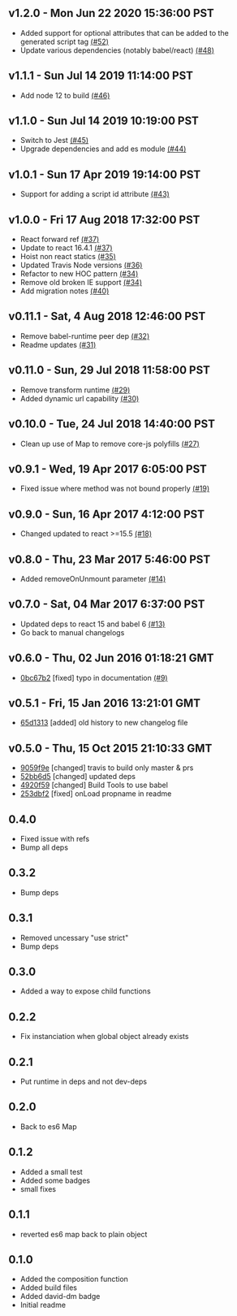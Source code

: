 v1.2.0 - Mon Jun 22 2020 15:36:00 PST
--------------------------------------

- Added support for optional attributes that can be added to the generated script tag [(#52)](https://github.com/dozoisch/react-async-script/pull/52)
- Update various dependencies (notably babel/react) [(#48)](https://github.com/dozoisch/react-async-script/pull/48)


v1.1.1 - Sun Jul 14 2019 11:14:00 PST
--------------------------------------

- Add node 12 to build [(#46)](https://github.com/dozoisch/react-async-script/pull/46)



v1.1.0 - Sun Jul 14 2019 10:19:00 PST
--------------------------------------

- Switch to Jest [(#45)](https://github.com/dozoisch/react-async-script/pull/45)
- Upgrade dependencies and add es module [(#44)](https://github.com/dozoisch/react-async-script/pull/44)



v1.0.1 - Sun 17 Apr 2019 19:14:00 PST
--------------------------------------

- Support for adding a script id attribute [(#43)](https://github.com/dozoisch/react-async-script/pull/43)



v1.0.0 - Fri 17 Aug 2018 17:32:00 PST
--------------------------------------

- React forward ref [(#37)](https://github.com/dozoisch/react-async-script/pull/37)
- Update to react 16.4.1 [(#37)](https://github.com/dozoisch/react-async-script/pull/37)
- Hoist non react statics [(#35)](https://github.com/dozoisch/react-async-script/pull/35)
- Updated Travis Node versions [(#36)](https://github.com/dozoisch/react-async-script/pull/36)
- Refactor to new HOC pattern [(#34)](https://github.com/dozoisch/react-async-script/pull/34)
- Remove old broken IE support [(#34)](https://github.com/dozoisch/react-async-script/pull/34)
- Add migration notes [(#40)](https://github.com/dozoisch/react-async-script/pull/40)



v0.11.1 - Sat, 4 Aug 2018 12:46:00 PST
--------------------------------------

- Remove babel-runtime peer dep [(#32)](https://github.com/dozoisch/react-async-script/pull/32)
- Readme updates [(#31)](https://github.com/dozoisch/react-async-script/pull/31)



v0.11.0 - Sun, 29 Jul 2018 11:58:00 PST
--------------------------------------

- Remove transform runtime [(#29)](https://github.com/dozoisch/react-async-script/pull/29)
- Added dynamic url capability [(#30)](https://github.com/dozoisch/react-async-script/pull/30)



v0.10.0 - Tue, 24 Jul 2018 14:40:00 PST
--------------------------------------

- Clean up use of Map to remove core-js polyfills [(#27)](https://github.com/dozoisch/react-async-script/pull/27)



v0.9.1 - Wed, 19 Apr 2017 6:05:00 PST
--------------------------------------

- Fixed issue where method was not bound properly [(#19)](https://github.com/dozoisch/react-async-script/pull/19)



v0.9.0 - Sun, 16 Apr 2017 4:12:00 PST
--------------------------------------

- Changed updated to react >=15.5 [(#18)](https://github.com/dozoisch/react-async-script/pull/18)



v0.8.0 - Thu, 23 Mar 2017 5:46:00 PST
--------------------------------------

- Added removeOnUnmount parameter [(#14)](https://github.com/dozoisch/react-async-script/pull/14)



v0.7.0 - Sat, 04 Mar 2017 6:37:00 PST
--------------------------------------

- Updated deps to react 15 and babel 6 [(#13)](https://github.com/dozoisch/react-async-script/pull/13)
- Go back to manual changelogs



v0.6.0 - Thu, 02 Jun 2016 01:18:21 GMT
--------------------------------------

- [0bc67b2](../../commit/0bc67b2) [fixed] typo in documentation [(#9)](https://github.com/dozoisch/react-async-script/pull/9)



v0.5.1 - Fri, 15 Jan 2016 13:21:01 GMT
--------------------------------------

- [65d1313](../../commit/65d1313) [added] old history to new changelog file



v0.5.0 - Thu, 15 Oct 2015 21:10:33 GMT
--------------------------------------

- [9059f9e](../../commit/9059f9e) [changed] travis to build only master & prs
- [52bb6d5](../../commit/52bb6d5) [changed] updated deps
- [4920f59](../../commit/4920f59) [changed] Build Tools to use babel
- [253dbf2](../../commit/253dbf2) [fixed] onLoad propname in readme

## 0.4.0

- Fixed issue with refs
- Bump all deps

## 0.3.2
- Bump deps

## 0.3.1
- Removed uncessary "use strict"
- Bump deps

## 0.3.0
- Added a way to expose child functions

## 0.2.2
- Fix instanciation when global object already exists

## 0.2.1
- Put runtime in deps and not dev-deps

## 0.2.0
- Back to es6 Map

## 0.1.2
- Added a small test
- Added some badges
- small fixes

## 0.1.1
- reverted es6 map back to plain object

## 0.1.0
- Added the composition function
- Added build files
- Added david-dm badge
- Initial readme
